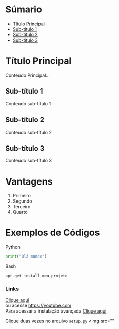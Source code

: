 # Súmario
- [Título Principal](#titulo-principal)
- [Sub-título 1](#subtitulo-1)
- [Sub-título 2](#subtitulo-2)
- [Sub-título 3](#subtitulo-3)

# Título Principal 
Conteudo Principal...

## Sub-título 1
Conteudo sub-título 1

## Sub-título 2
Conteudo sub-título 2

## Sub-título 3
Conteudo sub-título 3

# Vantagens

1. Primeiro
2. Segundo
3. Terceiro
4. Quarto

# Exemplos de Códigos
Python
```python
print("Olá mundo")
```
Bash
```bash
apt-get install meu-projeto
```
### Links
[Clique aqui](https://youtube.com)
<br>
ou acesse https://youtube.com
 <br>
Para acessar a instalação avançada [Clique aqui](INSTALACAO.md)

Clique duas vezes  no arquivo `setup.py`
<img src=""






